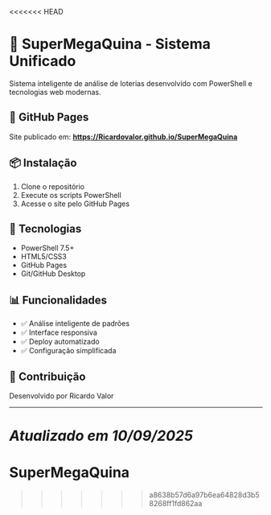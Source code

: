 <<<<<<< HEAD
# 🎯 SuperMegaQuina - Sistema Unificado

Sistema inteligente de análise de loterias desenvolvido com PowerShell e tecnologias web modernas.

## 🚀 GitHub Pages

Site publicado em: **https://Ricardovalor.github.io/SuperMegaQuina**

## 📦 Instalação

1. Clone o repositório
2. Execute os scripts PowerShell
3. Acesse o site pelo GitHub Pages

## 🔧 Tecnologias

- PowerShell 7.5+
- HTML5/CSS3
- GitHub Pages
- Git/GitHub Desktop

## 📊 Funcionalidades

- ✅ Análise inteligente de padrões
- ✅ Interface responsiva
- ✅ Deploy automatizado
- ✅ Configuração simplificada

## 🤝 Contribuição

Desenvolvido por Ricardo Valor

---
*Atualizado em 10/09/2025*
=======
# SuperMegaQuina
>>>>>>> a8638b57d6a97b6ea64828d3b58268ff1fd862aa








